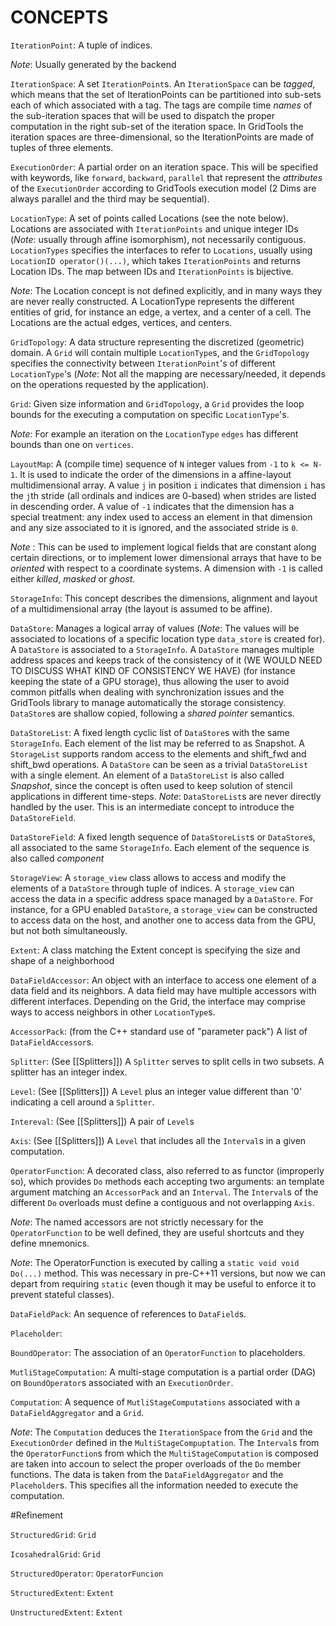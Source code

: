 # CONCEPTS

`IterationPoint`: A tuple of indices. 

*Note*: Usually generated by the backend

`IterationSpace`: A set `IterationPoint`s. An `IterationSpace` can be *tagged*, which means that the set of IterationPoints can be partitioned into sub-sets each of which associated with a tag. The tags are compile time *names* of the sub-iteration spaces that will be used to dispatch the proper computation in the right sub-set of the iteration space. In GridTools the iteration spaces are three-dimensional, so the IterationPoints are made of tuples of three elements.

`ExecutionOrder`: A partial order on an iteration space. This will be specified with keywords, like `forward`, `backward`, `parallel` that represent the *attributes* of the `ExecutionOrder` according to GridTools execution model (2 Dims are always parallel and the third may be sequential).

`LocationType`: A set of points called Locations (see the note below). Locations are associated with `IterationPoints` and unique integer IDs (*Note*: usually through affine isomorphism), not necessarily contiguous. `LocationTypes` specifies the interfaces to refer to `Locations`, usually using `LocationID operator()(...)`, which takes `IterationPoints` and returns Location IDs. The map between IDs and `IterationPoints` is bijective. 

*Note*: The Location concept is not defined explicitly, and in many ways they are never really constructed. A LocationType represents the different entities of grid, for instance an edge, a vertex, and a center of a cell. The Locations are the actual edges, vertices, and centers.

`GridTopology`: A data structure representing the discretized (geometric) domain. A `Grid` will contain multiple `LocationType`s, and the `GridTopology` specifies the connectivity between `IterationPoint`'s of different `LocationType`'s (*Note*: Not all the mapping are necessary/needed, it depends on the operations requested by the application).

`Grid`: Given size information and `GridTopology`, a `Grid` provides the loop bounds for the executing a computation on specific `LocationType`'s.

*Note*: For example an iteration on the `LocationType` `edges` has different bounds than one on `vertices`.

`LayoutMap`: A (compile time) sequence of `N` integer values from `-1` to `k <= N-1`. It is used to indicate the order of the dimensions in a affine-layout multidimensional array. A value `j` in position `i` indicates that dimension `i` has the `j`th stride (all ordinals and indices are 0-based) when strides are listed in descending order. A value of `-1` indicates that the dimension has a special treatment: any index used to access an element in that dimension and any size associated to it is ignored, and the associated stride is `0`. 

*Note* : This can be used to implement logical fields that are constant along certain directions, or to implement lower dimensional arrays that have to be _oriented_ with respect to a coordinate systems. A dimension with `-1` is called either _killed_, _masked_ or _ghost_.

`StorageInfo`: This concept describes the dimensions, alignment and layout of a multidimensional array (the layout is assumed to be affine).

`DataStore`: Manages a logical array of values (*Note*: The values will be associated to locations of a specific location type `data_store` is created for). A `DataStore` is associated to a `StorageInfo`. A `DataStore` manages multiple address spaces and keeps track of the consistency of it (WE WOULD NEED TO DISCUSS WHAT KIND OF CONSISTENCY WE HAVE) (for instance keeping the state of a GPU storage), thus allowing the user to avoid common pitfalls when dealing with synchronization issues and the GridTools library to manage automatically the storage consistency. `DataStore`s are shallow copied, following a _shared pointer_ semantics.

`DataStoreList`: A fixed length cyclic list of `DataStore`s with the same `StorageInfo`. Each element of the list may be referred to as Snapshot. A `StorageList` supports random access to the elements and shift_fwd and shift_bwd operations. A `DataStore` can be seen as a trivial `DataStoreList` with a single element. An element of a `DataStoreList` is also called *Snapshot*, since the concept is often used to keep solution of stencil applications in different time-steps.
*Note*: `DataStoreList`s are never directly handled by the user. This is an intermediate concept to introduce the `DataStoreField`.

`DataStoreField`: A fixed length sequence of `DataStoreList`s or `DataStore`s, all associated to the same `StorageInfo`. Each element of the sequence is also called *component*

`StorageView`: A `storage_view` class allows to access and modify the elements of a `DataStore` through tuple of indices. A `storage_view` can access the data in a specific address space managed by a `DataStore`. For instance, for a GPU enabled `DataStore`, a `storage_view` can be constructed to access data on the host, and another one to access data from the GPU, but not both simultaneously.

`Extent`: A class matching the Extent concept is specifying the size and shape of a neighborhood

`DataFieldAccessor`: An object with an interface to access one element of a data field and its neighbors. A data field may have multiple accessors with different interfaces. Depending on the Grid, the interface may comprise ways to access neighbors in other `LocationType`s.

`AccessorPack`: (from the C++ standard use of "parameter pack") A list of `DataFieldAccessor`s.

`Splitter`: (See [[Splitters]]) A `Splitter` serves to split cells in two subsets. A splitter has an integer index.

`Level`: (See [[Splitters]]) A `Level` plus an integer value different than '0' indicating a cell around a `Splitter`.

`Intereval`: (See [[Splitters]]) A pair of `Level`s

`Axis`: (See [[Splitters]]) A `Level` that includes all the `Interval`s in a given computation.

`OperatorFunction`: A decorated class, also referred to as functor (improperly so), which provides `Do` methods each  accepting two arguments: an template argument matching an `AccessorPack` and an `Interval`. The `Interval`s of the different `Do` overloads must define a contiguous and not overlapping `Axis`.

*Note*: The named accessors are not strictly necessary for the `OperatorFunction` to be well defined, they are useful shortcuts and they define mnemonics.

*Note*: The OperatorFunction is executed by calling a `static void void Do(...)` method. This was necessary in pre-C++11 versions, but now we can depart from requiring `static` (even though it may be useful to enforce it to prevent stateful classes).

`DataFieldPack`: An sequence of references to `DataField`s.

`Placeholder`: 

`BoundOperator`: The association of an `OperatorFunction` to placeholders.

`MutliStageComputation`: A multi-stage computation is a partial order (DAG) on `BoundOperator`s associated with an `ExecutionOrder`.

`Computation`: A sequence of `MutliStageComputations` associated with a `DataFieldAggregator` and a `Grid`.

*Note*: The `Computation` deduces the `IterationSpace` from the `Grid` and the `ExecutionOrder` defined in the `MultiStageCompuptation`. The `Interval`s from the `OperatorFunction`s from which the `MultiStageComputation` is composed are taken into accoun to select the proper overloads of the `Do` member functions. The data is taken from the `DataFieldAggregator` and the `Placeholder`s. This specifies all the information needed to execute the computation.

#Refinement

`StructuredGrid`: `Grid`

`IcosahedralGrid`: `Grid`

`StructuredOperator`: `OperatorFuncion`

`StructuredExtent`: `Extent`

`UnstructuredExtent`: `Extent`

